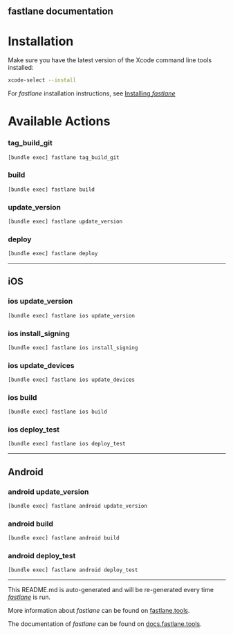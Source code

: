 fastlane documentation
----

# Installation

Make sure you have the latest version of the Xcode command line tools installed:

```sh
xcode-select --install
```

For _fastlane_ installation instructions, see [Installing _fastlane_](https://docs.fastlane.tools/#installing-fastlane)

# Available Actions

### tag_build_git

```sh
[bundle exec] fastlane tag_build_git
```



### build

```sh
[bundle exec] fastlane build
```



### update_version

```sh
[bundle exec] fastlane update_version
```



### deploy

```sh
[bundle exec] fastlane deploy
```



----


## iOS

### ios update_version

```sh
[bundle exec] fastlane ios update_version
```



### ios install_signing

```sh
[bundle exec] fastlane ios install_signing
```



### ios update_devices

```sh
[bundle exec] fastlane ios update_devices
```



### ios build

```sh
[bundle exec] fastlane ios build
```



### ios deploy_test

```sh
[bundle exec] fastlane ios deploy_test
```



----


## Android

### android update_version

```sh
[bundle exec] fastlane android update_version
```



### android build

```sh
[bundle exec] fastlane android build
```



### android deploy_test

```sh
[bundle exec] fastlane android deploy_test
```



----

This README.md is auto-generated and will be re-generated every time [_fastlane_](https://fastlane.tools) is run.

More information about _fastlane_ can be found on [fastlane.tools](https://fastlane.tools).

The documentation of _fastlane_ can be found on [docs.fastlane.tools](https://docs.fastlane.tools).
